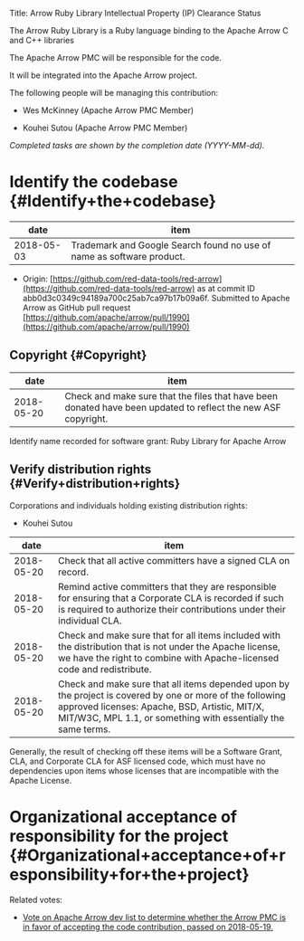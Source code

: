Title: Arrow Ruby Library Intellectual Property (IP) Clearance Status


The Arrow Ruby Library is a Ruby language binding to the Apache Arrow C and C++ libraries


The Apache Arrow PMC will be responsible for the code.


It will be integrated into the Apache Arrow project.


The following people will be managing this contribution:



- Wes McKinney (Apache Arrow PMC Member)

- Kouhei Sutou (Apache Arrow PMC Member)

 _Completed tasks are shown by the completion date (YYYY-MM-dd)._ 


# Identify the codebase {#Identify+the+codebase}

| date | item |
|------|------|
| 2018-05-03 | Trademark and Google Search found no use of name as software product. |


- Origin: [https://github.com/red-data-tools/red-arrow](https://github.com/red-data-tools/red-arrow) as at commit ID abb0d3c0349c94189a700c25ab7ca97b17b09a6f. Submitted to Apache Arrow as GitHub pull request [https://github.com/apache/arrow/pull/1990](https://github.com/apache/arrow/pull/1990) 

## Copyright {#Copyright}

| date | item |
|------|------|
| 2018-05-20 | Check and make sure that the files that have been donated have been updated to reflect the new ASF copyright. |

Identify name recorded for software grant: Ruby Library for Apache Arrow


## Verify distribution rights {#Verify+distribution+rights}

Corporations and individuals holding existing distribution rights:



- Kouhei Sutou

| date | item |
|------|------|
| 2018-05-20 | Check that all active committers have a signed CLA on record. |
| 2018-05-20 | Remind active committers that they are responsible for ensuring that a Corporate CLA is recorded if such is required to authorize their contributions under their individual CLA. |
| 2018-05-20 | Check and make sure that for all items included with the distribution that is not under the Apache license, we have the right to combine with Apache-licensed code and redistribute. |
| 2018-05-20 | Check and make sure that all items depended upon by the project is covered by one or more of the following approved licenses: Apache, BSD, Artistic, MIT/X, MIT/W3C, MPL 1.1, or something with essentially the same terms. |

Generally, the result of checking off these items will be a Software Grant, CLA, and Corporate CLA for ASF licensed code, which must have no dependencies upon items whose licenses that are incompatible with the Apache License.


# Organizational acceptance of responsibility for the project {#Organizational+acceptance+of+responsibility+for+the+project}

Related votes:



-  [Vote on Apache Arrow dev list to determine whether the Arrow PMC is in favor of accepting the code contribution, passed on 2018-05-19.](https://s.apache.org/arrow-ruby-library-pmc-vote) 
